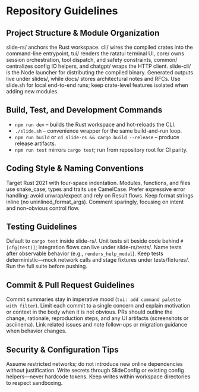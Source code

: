 # Repository Guidelines

## Project Structure & Module Organization
slide-rs/ anchors the Rust workspace. cli/ wires the compiled crates into the command-line entrypoint, tui/ renders the ratatui terminal UI, core/ owns session orchestration, tool dispatch, and safety constraints, common/ centralizes config IO helpers, and chatgpt/ wraps the HTTP client. slide-cli/ is the Node launcher for distributing the compiled binary. Generated outputs live under slides/, while docs/ stores architectural notes and RFCs. Use slide.sh for local end-to-end runs; keep crate-level features isolated when adding new modules.

## Build, Test, and Development Commands
- `npm run dev` – builds the Rust workspace and hot-reloads the CLI.
- `./slide.sh` – convenience wrapper for the same build-and-run loop.
- `npm run build` or `cd slide-rs && cargo build --release` – produce release artifacts.
- `npm run test` mirrors `cargo test`; run from repository root for CI parity.

## Coding Style & Naming Conventions
Target Rust 2021 with four-space indentation. Modules, functions, and files use snake_case; types and traits use CamelCase. Prefer expressive error handling: avoid unwrap/expect and rely on Result flows. Keep format strings inline (no uninlined_format_args). Comment sparingly, focusing on intent and non-obvious control flow.

## Testing Guidelines
Default to `cargo test` inside slide-rs/. Unit tests sit beside code behind `#[cfg(test)]`; integration flows can live under slide-rs/tests/. Name tests after observable behavior (e.g., `renders_help_modal`). Keep tests deterministic—mock network calls and stage fixtures under tests/fixtures/. Run the full suite before pushing.

## Commit & Pull Request Guidelines
Commit summaries stay in imperative mood (`tui: add command palette with filter`). Limit each commit to a single concern and explain motivation or context in the body when it is not obvious. PRs should outline the change, rationale, reproduction steps, and any UI artifacts (screenshots or asciinema). Link related issues and note follow-ups or migration guidance when behavior changes.

## Security & Configuration Tips
Assume restricted networks; do not introduce new online dependencies without justification. Write secrets through SlideConfig or existing config helpers—never hardcode tokens. Keep writes within workspace directories to respect sandboxing.
